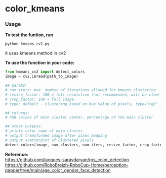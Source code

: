 # color_kmeans

### Usage  
**To test the funtion, run**  
```
python kmeans_cv2.py
```
it uses kmeans method in cv2  


**To use the function in your code:**    
```python
from kmeans_cv2 import detect_colors
image = cv2.imread(path_to_image)

## params:
# num_iters: max. number of iterations allowed for kmeans clustering
# resize_factor: 100 = full resolution (not recommended, will be slow)
# crop_factor: 100 = full image
# type: default - clustering based on hue value of pixels, type="rgb" - clustering based on RGB values

## returns:
# RGB values of main cluster center, percentage of the main cluster

## other outputs:
# prints color name of main cluster
# output transformed image after pixel mapping
# output scatterplot of clustered pixels
detect_colors(image, num_clusters, num_iters, resize_factor, crop_factor, type="hue")
```

**Reference:**  
https://github.com/jacques-saraydaryan/ros_color_detection  
https://github.com/RoboBreizh-RoboCup-Home/perception-pepper/tree/main/age_color_gender_face_detection
